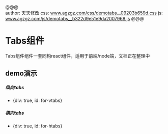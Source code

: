 @@@  
author: 天天修改
css: www.agzgz.com/css/demotabs__09203b659d.css
js: www.agzgz.com/js/demotabs__b322d9e51e9da2007968.js
@@@  

# Tabs组件  
Tabs组件组件一套同构react组件，适用于前端/node端，文档正在整理中


## demo演示  

##### 纵向tabs
* {div: true, id: for-vtabs}   


##### 横向tabs
* {div: true, id: for-htabs}  
